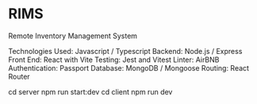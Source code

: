 # RIMS

Remote Inventory Management System

Technologies Used:
Javascript / Typescript
Backend: Node.js / Express
Front End: React with Vite
Testing: Jest and Vitest
Linter: AirBNB
Authentication: Passport
Database: MongoDB / Mongoose
Routing: React Router

cd server npm run start:dev
cd client npm run dev
